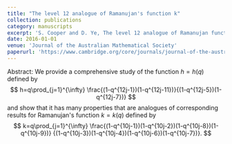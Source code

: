 ```yaml
---
title: "The level 12 analogue of Ramanujan's function k"
collection: publications
category: manuscripts
excerpt: 'S. Cooper and D. Ye, The level 12 analogue of Ramanujan function k, Journal of the Australian Mathematical Society, 101 (2016), 29-53.'
date: 2016-01-01
venue: 'Journal of the Australian Mathematical Society'
paperurl: 'https://www.cambridge.org/core/journals/journal-of-the-australian-mathematical-society/article/level-12-analogue-of-ramanujans-function-k/754615E26DC9A3DFF0F3C7F3271DC741'
---
```


Abstract: We provide a comprehensive study of the function $h=h(q)$ defined by
$$
h=q\prod_{j=1}^{\infty} \frac{(1-q^{12j-1})(1-q^{12j-11})}{(1-q^{12j-5})(1-q^{12j-7})}
$$
and show that it has many properties that are analogues of corresponding results for
Ramanujan's function $k=k(q)$ defined by
$$
k=q\prod_{j=1}^{\infty} \frac{(1-q^{10j-1})(1-q^{10j-2})(1-q^{10j-8})(1-q^{10j-9})}
{(1-q^{10j-3})(1-q^{10j-4})(1-q^{10j-6})(1-q^{10j-7})}.
$$
